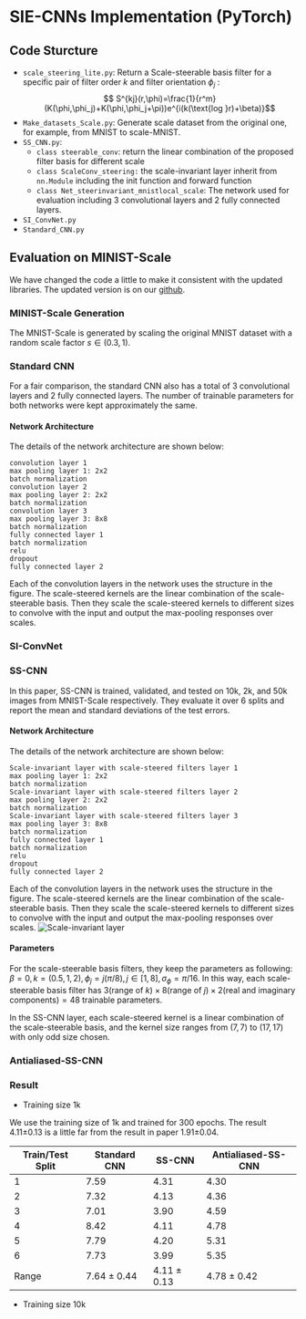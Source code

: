 # SIE-CNNs Implementation (PyTorch)


## Code Sturcture
- `scale_steering_lite.py`: Return a Scale-steerable basis filter for a specific pair of filter order $k$ and filter orientation $\phi_j$ :
$$ S^{kj}(r,\phi)=\frac{1}{r^m}(K(\phi,\phi_j)+K(\phi,\phi_j+\pi))e^{i(k(\text{log }r)+\beta)}$$
- `Make_datasets_Scale.py`: Generate scale dataset from the original one, for example, from MNIST to scale-MNIST.
- `SS_CNN.py`:
    - `class steerable_conv`: return the linear combination of the proposed filter basis for different scale
    - `class ScaleConv_steering:` the scale-invariant layer inherit from `nn.Module` including the init function and forward function
    - `class Net_steerinvariant_mnistlocal_scale`: The network used for evaluation including 3 convolutional layers and 2 fully connected layers.
- `SI_ConvNet.py`
- `Standard_CNN.py`
## Evaluation on MINIST-Scale
We have changed the code a little to make it consistent with the updated libraries. The updated version is on our [github](https://github.com/wsgdrfz/SIE-CNN/tree/master/2-SS-CNN).

### MINIST-Scale Generation

The MNIST-Scale is generated by scaling the original MNIST dataset with a random scale factor $s \in (0.3,1)$. 

### Standard CNN

 For a fair comparison, the standard CNN also has a total of 3 convolutional layers and 2 fully connected layers. The number of trainable parameters for both networks were kept approximately the same.

#### Network Architecture

The details of the network architecture are shown below:

```
convolution layer 1
max pooling layer 1: 2x2
batch normalization
convolution layer 2
max pooling layer 2: 2x2
batch normalization
convolution layer 3
max pooling layer 3: 8x8
batch normalization
fully connected layer 1
batch normalization
relu
dropout
fully connected layer 2
```

Each of the convolution layers in the network uses the structure in the figure. The scale-steered kernels are the linear combination of the scale-steerable basis. Then they scale the scale-steered kernels to different sizes to convolve with the input and output the max-pooling responses over scales.

### SI-ConvNet




### SS-CNN
In this paper, SS-CNN is trained, validated, and tested on 10k, 2k, and 50k images from MNIST-Scale respectively. They evaluate it over 6 splits and report the mean and standard deviations of the test errors.

#### Network Architecture
The details of the network architecture are shown below:
```
Scale-invariant layer with scale-steered filters layer 1
max pooling layer 1: 2x2
batch normalization
Scale-invariant layer with scale-steered filters layer 2
max pooling layer 2: 2x2
batch normalization
Scale-invariant layer with scale-steered filters layer 3
max pooling layer 3: 8x8
batch normalization
fully connected layer 1
batch normalization
relu
dropout
fully connected layer 2
```
Each of the convolution layers in the network uses the structure in the figure. The scale-steered kernels are the linear combination of the scale-steerable basis. Then they scale the scale-steered kernels to different sizes to convolve with the input and output the max-pooling responses over scales.
![Scale-invariant layer](https://tva1.sinaimg.cn/large/006tNbRwgy1g9hu0pzy5rj30zu0hc0wo.jpg)

#### Parameters
For the scale-steerable basis filters, they keep the parameters as following:
$\beta=0, k=(0.5,1,2),\phi_j=j(\pi/8),j\in[1,8],\sigma_\phi=\pi/16$.
In this way, each scale-steerable basis filter has $3(\text{range of }k)\times 8(\text{range of }j)\times 2(\text{real and imaginary components})=48$ trainable parameters.

In the SS-CNN layer, each scale-steered kernel is a linear combination of the scale-steerable basis, and the kernel size ranges from $(7,7)$ to $(17,17)$ with only odd size chosen.

### Antialiased-SS-CNN



### Result

- Training size 1k

We use the training size of 1k and trained for 300 epochs. The result 4.11±0.13 is a little far from the result in paper 1.91±0.04. 



| Train/Test Split | Standard CNN    | SS-CNN          | Antialiased-SS-CNN |
| ---------------- | --------------- | --------------- | ------------------ |
| 1                | 7.59            | 4.31            | 4.30               |
| 2                | 7.32            | 4.13            | 4.36               |
| 3                | 7.01            | 3.90            | 4.59               |
| 4                | 8.42            | 4.11            | 4.78               |
| 5                | 7.79            | 4.20            | 5.31               |
| 6                | 7.73            | 3.99            | 5.35               |
| Range            | 7.64 $\pm$ 0.44 | 4.11 $\pm$ 0.13 | 4.78 $\pm$ 0.42    |

- Training size 10k

